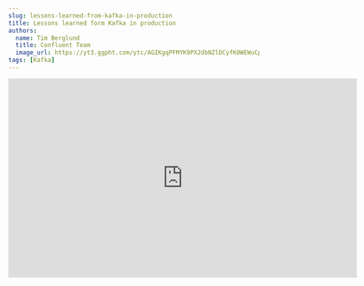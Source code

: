 ```yaml
---
slug: lessons-learned-from-kafka-in-production
title: Lessons learned form Kafka in production
authors:
  name: Tim Berglund
  title: Confluent Team
  image_url: https://yt3.ggpht.com/ytc/AGIKgqPFMYK9PX2dbNZlDCyfK0WEWuCpZPPUNKwqRnI=s88-c-k-c0x00ffffff-no-rj
tags: [Kafka]
---
```


<iframe width="700" height="400" src="https://www.youtube.com/embed/1vLMuWsfMcA" title="YouTube video player" frameborder="0" allow="accelerometer; autoplay; clipboard-write; encrypted-media; gyroscope; picture-in-picture; web-share" allowfullscreen></iframe>
